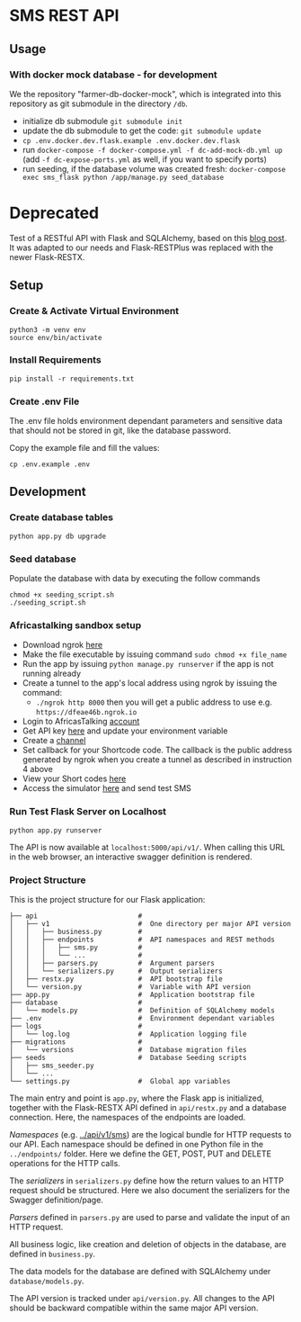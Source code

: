 # SMS REST API


## Usage

### With docker mock database - for development

We the repository "farmer-db-docker-mock", which is integrated into this repository as git submodule
in the directory `/db`.

* initialize db submodule `git submodule init`
* update the db submodule to get the code: `git submodule update`
* `cp .env.docker.dev.flask.example .env.docker.dev.flask`
* run `docker-compose -f docker-compose.yml -f dc-add-mock-db.yml up` (add `-f dc-expose-ports.yml` as well, if you want to specify ports)
* run seeding, if the database volume was created fresh: `docker-compose exec sms_flask python /app/manage.py seed_database`


# Deprecated #


Test of a RESTful API with Flask and SQLAlchemy, based on  this [blog post](http://michal.karzynski.pl/blog/2016/06/19/building-beautiful-restful-apis-using-flask-swagger-ui-flask-restplus/). 
It was adapted to our needs and Flask-RESTPlus was replaced with the newer Flask-RESTX.


## Setup

### Create & Activate Virtual Environment

```
python3 -m venv env
source env/bin/activate
```

### Install Requirements
```
pip install -r requirements.txt
```

### Create .env File
The .env file holds environment dependant parameters and sensitive data that should not be stored
in git, like the database password. 

Copy the example file and fill the values:
```
cp .env.example .env
```


## Development

### Create database tables
```
python app.py db upgrade
```

### Seed database
Populate the database with data by executing the follow commands
```
chmod +x seeding_script.sh
./seeding_script.sh
```

### Africastalking sandbox setup
- Download ngrok [here](https://ngrok.com/download)
- Make the file executable by issuing command `sudo chmod +x file_name`
- Run the app by issuing `python manage.py runserver` if the app is not running already
- Create a tunnel to the app's local address using ngrok by issuing the command:
  - `./ngrok http 8000` then you will get a public address to use e.g. `https://dfeae46b.ngrok.io`
- Login to AfricasTalking [account](https://account.africastalking.com/)
- Get API key [here](https://account.africastalking.com/apps/sandbox/settings/key) and update your environment variable
- Create a [channel](https://account.africastalking.com/apps/sandbox/sms/shortcodes)
- Set callback for your Shortcode code. The callback is the public address generated by ngrok when you create a tunnel as described in instruction 4 above
- View your Short codes [here](https://account.africastalking.com/apps/sandbox/sms/shortcodes)
- Access the simulator [here](https://simulator.africastalking.com:1517/simulator) and send test SMS

### Run Test Flask Server on Localhost
```
python app.py runserver
```

The API is now available at `localhost:5000/api/v1/`.
When calling this URL in the web browser, an interactive swagger definition is rendered.

### Project Structure

This is the project structure for our Flask application:
```
├── api                         #
│   ├── v1                      #  One directory per major API version
│   │   ├── business.py         #
│   │   ├── endpoints           #  API namespaces and REST methods
│   │   │   ├── sms.py          #
│   │   │   └── ...             #
│   │   ├── parsers.py          #  Argument parsers
│   │   └── serializers.py      #  Output serializers
│   ├── restx.py                #  API bootstrap file
│   └── version.py              #  Variable with API version
├── app.py                      #  Application bootstrap file
├── database                    #
│   └── models.py               #  Definition of SQLAlchemy models
├── .env                        #  Environment dependant variables
├── logs                        #
│   └── log.log                 #  Application logging file
├── migrations                  #
│   └── versions                #  Database migration files
├── seeds                       #  Database Seeding scripts
│   ├── sms_seeder.py
│   └── ...           
└── settings.py                 #  Global app variables
```

The main entry and point is `app.py`, where the Flask app is initialized, together with the 
Flask-RESTX API defined in `api/restx.py` and a database connection. 
Here, the namespaces of the endpoints are loaded. 

*Namespaces* (e.g. [../api/v1/sms]()) are the logical bundle for HTTP requests to our API. 
Each namespace should be defined in one Python file in the `../endpoints/` folder. 
Here we define the GET, POST, PUT and DELETE operations for the HTTP calls.

The *serializers* in `serializers.py` define how the return values to an HTTP request should be structured.
Here we also document the serializers for the Swagger definition/page.

*Parsers* defined in `parsers.py` are used to parse and validate the input of an HTTP request.

All business logic, like creation and deletion of objects in the database, are defined in `business.py`.

The data models for the database are defined with SQLAlchemy under `database/models.py`.

The API version is tracked under `api/version.py`. 
All changes to the API should be backward compatible within the same major API version.

